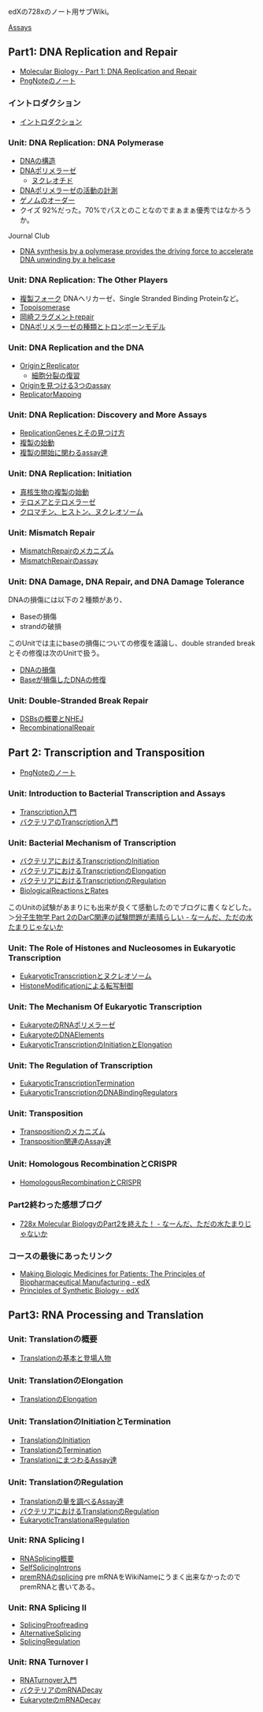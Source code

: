 edXの728xのノート用サブWiki。

[Assays](Assays)

## Part1: DNA Replication and Repair

- [Molecular Biology - Part 1: DNA Replication and Repair](https://www.edx.org/course/molecular-biology-part-1-dna-replication-and-repair)
- [PngNoteのノート](https://karino2.github.io/ImageGallery/MolecularBiology728x.html)

### イントロダクション

- [イントロダクション](%E3%82%A4%E3%83%B3%E3%83%88%E3%83%AD%E3%83%80%E3%82%AF%E3%82%B7%E3%83%A7%E3%83%B3)

### Unit: DNA Replication: DNA Polymerase

- [DNAの構造](DNA%E3%81%AE%E6%A7%8B%E9%80%A0)
- [DNAポリメラーゼ](DNA%E3%83%9D%E3%83%AA%E3%83%A1%E3%83%A9%E3%83%BC%E3%82%BC)
  - [ヌクレオチド](%E3%83%8C%E3%82%AF%E3%83%AC%E3%82%AA%E3%83%81%E3%83%89)
- [DNAポリメラーゼの活動の計測](DNA%E3%83%9D%E3%83%AA%E3%83%A1%E3%83%A9%E3%83%BC%E3%82%BC%E3%81%AE%E6%B4%BB%E5%8B%95%E3%81%AE%E8%A8%88%E6%B8%AC)
- [ゲノムのオーダー](%E3%82%B2%E3%83%8E%E3%83%A0%E3%81%AE%E3%82%AA%E3%83%BC%E3%83%80%E3%83%BC)
- クイズ 92%だった。70%でパスとのことなのでまぁまぁ優秀ではなかろうか。

 Journal Club
- [DNA synthesis by a polymerase provides the driving force to accelerate DNA unwinding by a helicase](https://www.ncbi.nlm.nih.gov/pmc/articles/PMC1563444/)

### Unit: DNA Replication: The Other Players

- [複製フォーク](%E8%A4%87%E8%A3%BD%E3%83%95%E3%82%A9%E3%83%BC%E3%82%AF)  DNAヘリカーゼ、Single Stranded Binding Proteinなど。
- [Topoisomerase](Topoisomerase)
- [岡崎フラグメントrepair](%E5%B2%A1%E5%B4%8E%E3%83%95%E3%83%A9%E3%82%B0%E3%83%A1%E3%83%B3%E3%83%88repair)
- [DNAポリメラーゼの種類とトロンボーンモデル](DNA%E3%83%9D%E3%83%AA%E3%83%A1%E3%83%A9%E3%83%BC%E3%82%BC%E3%81%AE%E7%A8%AE%E9%A1%9E%E3%81%A8%E3%83%88%E3%83%AD%E3%83%B3%E3%83%9C%E3%83%BC%E3%83%B3%E3%83%A2%E3%83%87%E3%83%AB)

### Unit: DNA Replication and the DNA

- [OriginとReplicator](Origin%E3%81%A8Replicator)
  - [細胞分裂の復習](%E7%B4%B0%E8%83%9E%E5%88%86%E8%A3%82%E3%81%AE%E5%BE%A9%E7%BF%92)
- [Originを見つける3つのassay](Origin%E3%82%92%E8%A6%8B%E3%81%A4%E3%81%91%E3%82%8B3%E3%81%A4%E3%81%AEassay)
- [ReplicatorMapping](ReplicatorMapping)

### Unit: DNA Replication: Discovery and More Assays

- [ReplicationGenesとその見つけ方](ReplicationGenes%E3%81%A8%E3%81%9D%E3%81%AE%E8%A6%8B%E3%81%A4%E3%81%91%E6%96%B9)
- [複製の始動](%E8%A4%87%E8%A3%BD%E3%81%AE%E5%A7%8B%E5%8B%95)
- [複製の開始に関わるassay達](%E8%A4%87%E8%A3%BD%E3%81%AE%E9%96%8B%E5%A7%8B%E3%81%AB%E9%96%A2%E3%82%8F%E3%82%8Bassay%E9%81%94)

### Unit: DNA Replication: Initiation

- [真核生物の複製の始動](%E7%9C%9F%E6%A0%B8%E7%94%9F%E7%89%A9%E3%81%AE%E8%A4%87%E8%A3%BD%E3%81%AE%E5%A7%8B%E5%8B%95)
- [テロメアとテロメラーゼ](%E3%83%86%E3%83%AD%E3%83%A1%E3%82%A2%E3%81%A8%E3%83%86%E3%83%AD%E3%83%A1%E3%83%A9%E3%83%BC%E3%82%BC)
- [クロマチン、ヒストン、ヌクレオソーム](%E3%82%AF%E3%83%AD%E3%83%9E%E3%83%81%E3%83%B3%E3%80%81%E3%83%92%E3%82%B9%E3%83%88%E3%83%B3%E3%80%81%E3%83%8C%E3%82%AF%E3%83%AC%E3%82%AA%E3%82%BD%E3%83%BC%E3%83%A0)

### Unit: Mismatch Repair

- [MismatchRepairのメカニズム](MismatchRepair%E3%81%AE%E3%83%A1%E3%82%AB%E3%83%8B%E3%82%BA%E3%83%A0)
- [MismatchRepairのassay](MismatchRepair%E3%81%AEassay)

### Unit: DNA Damage, DNA Repair, and DNA Damage Tolerance

DNAの損傷には以下の２種類があり、

- Baseの損傷
- strandの破損

このUnitでは主にbaseの損傷についての修復を議論し、double stranded breakとその修復は次のUnitで扱う。

- [DNAの損傷](DNA%E3%81%AE%E6%90%8D%E5%82%B7)
- [Baseが損傷したDNAの修復](Base%E3%81%8C%E6%90%8D%E5%82%B7%E3%81%97%E3%81%9FDNA%E3%81%AE%E4%BF%AE%E5%BE%A9)

### Unit: Double-Stranded Break Repair

- [DSBsの概要とNHEJ](DSBs%E3%81%AE%E6%A6%82%E8%A6%81%E3%81%A8NHEJ)
- [RecombinationalRepair](RecombinationalRepair)

## Part 2: Transcription and Transposition

- [PngNoteのノート](https://karino2.github.io/ImageGallery/MolecularBiology728x2.html#lg=1&slide=0)

### Unit:  Introduction to Bacterial Transcription and Assays

- [Transcription入門](Transcription%E5%85%A5%E9%96%80)
- [バクテリアのTranscription入門](%E3%83%90%E3%82%AF%E3%83%86%E3%83%AA%E3%82%A2%E3%81%AETranscription%E5%85%A5%E9%96%80)

### Unit: Bacterial Mechanism of Transcription

- [バクテリアにおけるTranscriptionのInitiation](%E3%83%90%E3%82%AF%E3%83%86%E3%83%AA%E3%82%A2%E3%81%AB%E3%81%8A%E3%81%91%E3%82%8BTranscription%E3%81%AEInitiation)
- [バクテリアにおけるTranscriptionのElongation](%E3%83%90%E3%82%AF%E3%83%86%E3%83%AA%E3%82%A2%E3%81%AB%E3%81%8A%E3%81%91%E3%82%8BTranscription%E3%81%AEElongation)
- [バクテリアにおけるTranscriptionのRegulation](%E3%83%90%E3%82%AF%E3%83%86%E3%83%AA%E3%82%A2%E3%81%AB%E3%81%8A%E3%81%91%E3%82%8BTranscription%E3%81%AERegulation)
- [BiologicalReactionsとRates](BiologicalReactions%E3%81%A8Rates)

このUnitの試験があまりにも出来が良くて感動したのでブログに書くなどした。＞[分子生物学 Part 2のDarC関連の試験問題が素晴らしい - なーんだ、ただの水たまりじゃないか](https://karino2.github.io/2022/09/20/728x_darc_quiz.html)

### Unit: The Role of Histones and Nucleosomes in Eukaryotic Transcription

- [EukaryoticTranscriptionとヌクレオソーム](EukaryoticTranscription%E3%81%A8%E3%83%8C%E3%82%AF%E3%83%AC%E3%82%AA%E3%82%BD%E3%83%BC%E3%83%A0)
- [HistoneModificationによる転写制御](HistoneModification%E3%81%AB%E3%82%88%E3%82%8B%E8%BB%A2%E5%86%99%E5%88%B6%E5%BE%A1)

### Unit: The Mechanism Of Eukaryotic Transcription

- [EukaryoteのRNAポリメラーゼ](Eukaryote%E3%81%AERNA%E3%83%9D%E3%83%AA%E3%83%A1%E3%83%A9%E3%83%BC%E3%82%BC)
- [EukaryoteのDNAElements](Eukaryote%E3%81%AEDNAElements)
- [EukaryoticTranscriptionのInitiationとElongation](EukaryoticTranscription%E3%81%AEInitiation%E3%81%A8Elongation)

### Unit: The Regulation of Transcription

- [EukaryoticTranscriptionTermination](EukaryoticTranscriptionTermination)
- [EukaryoticTranscriptionのDNABindingRegulators](EukaryoticTranscription%E3%81%AEDNABindingRegulators)

### Unit: Transposition

- [Transpositionのメカニズム](Transposition%E3%81%AE%E3%83%A1%E3%82%AB%E3%83%8B%E3%82%BA%E3%83%A0)
- [Transposition関連のAssay達](Transposition%E9%96%A2%E9%80%A3%E3%81%AEAssay%E9%81%94)

### Unit: Homologous RecombinationとCRISPR

- [HomologousRecombinationとCRISPR](HomologousRecombination%E3%81%A8CRISPR)

### Part2終わった感想ブログ

- [728x Molecular BiologyのPart2を終えた！ - なーんだ、ただの水たまりじゃないか](https://karino2.github.io/2023/02/27/finish_728x_part2.html)

### コースの最後にあったリンク

- [Making Biologic Medicines for Patients: The Principles of Biopharmaceutical Manufacturing - edX](https://www.edx.org/course/making-biologic-medicines-for-patients-the-princ-2?utm_source=karino2&utm_medium=affiliate_partner)
- [Principles of Synthetic Biology - edX](https://www.edx.org/course/principles-of-synthetic-biology?utm_source=karino2&utm_medium=affiliate_partner)

## Part3: RNA Processing and Translation

### Unit: Translationの概要

- [Translationの基本と登場人物](Translation%E3%81%AE%E5%9F%BA%E6%9C%AC%E3%81%A8%E7%99%BB%E5%A0%B4%E4%BA%BA%E7%89%A9)

### Unit: TranslationのElongation

- [TranslationのElongation](Translation%E3%81%AEElongation)

### Unit: TranslationのInitiationとTermination

- [TranslationのInitiation](Translation%E3%81%AEInitiation)
- [TranslationのTermination](Translation%E3%81%AETermination)
- [TranslationにまつわるAssay達](Translation%E3%81%AB%E3%81%BE%E3%81%A4%E3%82%8F%E3%82%8BAssay%E9%81%94)

### Unit: TranslationのRegulation

- [Translationの量を調べるAssay達](Translation%E3%81%AE%E9%87%8F%E3%82%92%E8%AA%BF%E3%81%B9%E3%82%8BAssay%E9%81%94)
- [バクテリアにおけるTranslationのRegulation](%E3%83%90%E3%82%AF%E3%83%86%E3%83%AA%E3%82%A2%E3%81%AB%E3%81%8A%E3%81%91%E3%82%8BTranslation%E3%81%AERegulation)
- [EukaryoticTranslationalRegulation](EukaryoticTranslationalRegulation)

### Unit: RNA Splicing I

- [RNASplicing概要](RNASplicing%E6%A6%82%E8%A6%81)
- [SelfSplicingIntrons](SelfSplicingIntrons)
- [premRNAのsplicing](premRNA%E3%81%AEsplicing) pre mRNAをWikiNameにうまく出来なかったのでpremRNAと書いてある。

### Unit: RNA Splicing II

- [SplicingProofreading](SplicingProofreading)
- [AlternativeSplicing](AlternativeSplicing)
- [SplicingRegulation](SplicingRegulation)

### Unit: RNA Turnover I

- [RNATurnover入門](RNATurnover%E5%85%A5%E9%96%80)
- [バクテリアのmRNADecay](%E3%83%90%E3%82%AF%E3%83%86%E3%83%AA%E3%82%A2%E3%81%AEmRNADecay)
- [EukaryoteのmRNADecay](Eukaryote%E3%81%AEmRNADecay)